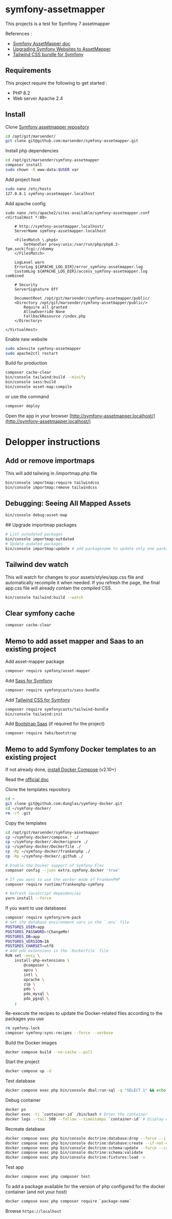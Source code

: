 # symfony-assetmapper

This projects is a test for Symfony 7 assetmapper

References :

- [Symfony AssetMapper doc](https://symfony.com/doc/current/frontend/asset_mapper.html)
- [Upgrading Symfony Websites to AssetMapper](https://symfony.com/blog/upgrading-symfony-websites-to-assetmapper)
- [Tailwind CSS bundle for Symfony](https://symfony.com/bundles/TailwindBundle/current/index.html)

## Requirements

This project require the following to get started :

- PHP 8.2
- Web server Apache 2.4

## Install

Clone [Symfony assetmapper repository](https://github.com/marsender/symfony-assetmapper)

```bash
cd /opt/git/marsender/
git clone git@github.com:marsender/symfony-assetmapper.git
```

Install php dependencies
```bash
cd /opt/git/marsender/symfony-assetmapper
composer install
sudo chown -R www-data:$USER var
```

Add project host
```bash
sudo nano /etc/hosts
127.0.0.1 symfony-assetmapper.localhost
```

Add apache config
```
sudo nano /etc/apache2/sites-available/symfony-assetmapper.conf
<VirtualHost *:80>

	# http://symfony-assetmapper.localhost/
	ServerName symfony-assetmapper.localhost

	<FilesMatch \.php$>
		SetHandler proxy:unix:/var/run/php/php8.2-fpm.sock|fcgi://dummy
	</FilesMatch>

	LogLevel warn
	ErrorLog ${APACHE_LOG_DIR}/error_symfony-assetmapper.log
	CustomLog ${APACHE_LOG_DIR}/access_symfony-assetmapper.log combined

	# Security
	ServerSignature Off

	DocumentRoot /opt/git/marsender/symfony-assetmapper/public/
	<Directory /opt/git/marsender/symfony-assetmapper/public/>
		Require all granted
		AllowOverride None
		FallbackResource /index.php
	</Directory>

</VirtualHost>
```

Enable new website
```bash
sudo a2ensite symfony-assetmapper
sudo apache2ctl restart
```

Build for production
```bash
composer cache-clear
bin/console tailwind:build --minify
bin/console sass:build
bin/console asset-map:compile
```
or use the command
```bash
composer deploy
```

Open the app in your browser [http://symfony-assetmapper.localhost/](http://symfony-assetmapper.localhost/)

# Delopper instructions

## Add or remove importmaps

This will add tailwing in /importmap.php file

```bash
bin/console importmap:require tailwindcss
bin/console importmap:remove tailwindcss
```

## Debugging: Seeing All Mapped Assets

```bash
bin/console debug:asset-map
```

## Upgrade importmap packages

```bash
# List outedated packages
bin/console importmap:outdated
# Update oudated packages
bin/console importmap:update # add packagename to update only one package
```

## Tailwind dev watch

This will watch for changes to your assets/styles/app.css file and automatically recompile it when needed.
If you refresh the page, the final app.css file will already contain the compiled CSS.

```bash
bin/console tailwind:build --watch
```

## Clear symfony cache

```bash
composer cache-clear
```

## Memo to add asset mapper and Saas to an existing project

Add asset-mapper package
```bash
composer require symfony/asset-mapper
```

Add [Sass for Symfony](https://symfony.com/bundles/SassBundle/current/index.html)
```bash
composer require symfonycasts/sass-bundle
```

Add [Tailwind CSS for Symfony](https://symfony.com/bundles/TailwindBundle/current/index.html)
```bash
composer require symfonycasts/tailwind-bundle
bin/console tailwind:init
```

Add [Bootstrap Saas](https://github.com/twbs/bootstrap) (if required for the project)
```bash
composer require twbs/bootstrap
```

## Memo to add Symfony Docker templates to an existing project

If not already done, [install Docker Compose](https://docs.docker.com/compose/install/) (v2.10+)

Read the [official doc](https://github.com/dunglas/symfony-docker/blob/main/docs/existing-project.md)

Clone the templates repository
```bash
cd ~
git clone git@github.com:dunglas/symfony-docker.git
cd ~/symfony-docker/
rm -rf .git
```

Copy the templates
```bash
cd /opt/git/marsender/symfony-assetmapper
cp ~/symfony-docker/compose.* ./
cp ~/symfony-docker/.dockerignore ./
cp ~/symfony-docker/Dockerfile ./
cp -Rp ~/symfony-docker/frankenphp ./
cp -Rp ~/symfony-docker/.github ./

# Enable the Docker support of Symfony Flex
composer config --json extra.symfony.docker 'true'

# If you want to use the worker mode of FrankenPHP
composer require runtime/frankenphp-symfony

# Refresh JavaScript dependencies
yarn install --force
```

If you want to use databases
```bash
composer require symfony/orm-pack
# Set the database environment vars in the `.env` file
POSTGRES_USER=app
POSTGRES_PASSWORD=!ChangeMe!
POSTGRES_DB=app
POSTGRES_VERSION=16
POSTGRES_CHARSET=utf8
# Add pdo extensions in the `Dockerfile` file
RUN set -eux; \
	install-php-extensions \
		@composer \
		apcu \
		intl \
		opcache \
		zip \
		pdo \
		pdo_mysql \
		pdo_pgsql \
	;
```

Re-execute the recipes to update the Docker-related files according to the packages you use
```bash
rm symfony.lock
composer symfony:sync-recipes --force --verbose
```

Build the Docker images
```bash
docker compose build --no-cache --pull
```

Start the project
```bash
docker compose up -d
```

Test database
```bash
docker compose exec php bin/console dbal:run-sql -q "SELECT 1" && echo "OK" || echo "Connection is not working"
```

Debug container
```bash
docker ps
docker exec -ti `container-id` /bin/bash # Enter the container
docker logs --tail 500 --follow --timestamps `container-id` # Display container logs
```

Recreate database
```bash
docker compose exec php bin/console doctrine:database:drop --force --if-exists
docker compose exec php bin/console doctrine:database:create --if-not-exists
docker compose exec php bin/console doctrine:schema:update --force --complete
docker compose exec php bin/console doctrine:schema:validate
docker compose exec php bin/console doctrine:fixtures:load -n
```

Test app
```bash
docker compose exec php composer test
```

To add a package available for the version of php configured for the docker container (and not your host)
```bash
docker compose exec php composer require `package-name`
```

Browse `https://localhost`
